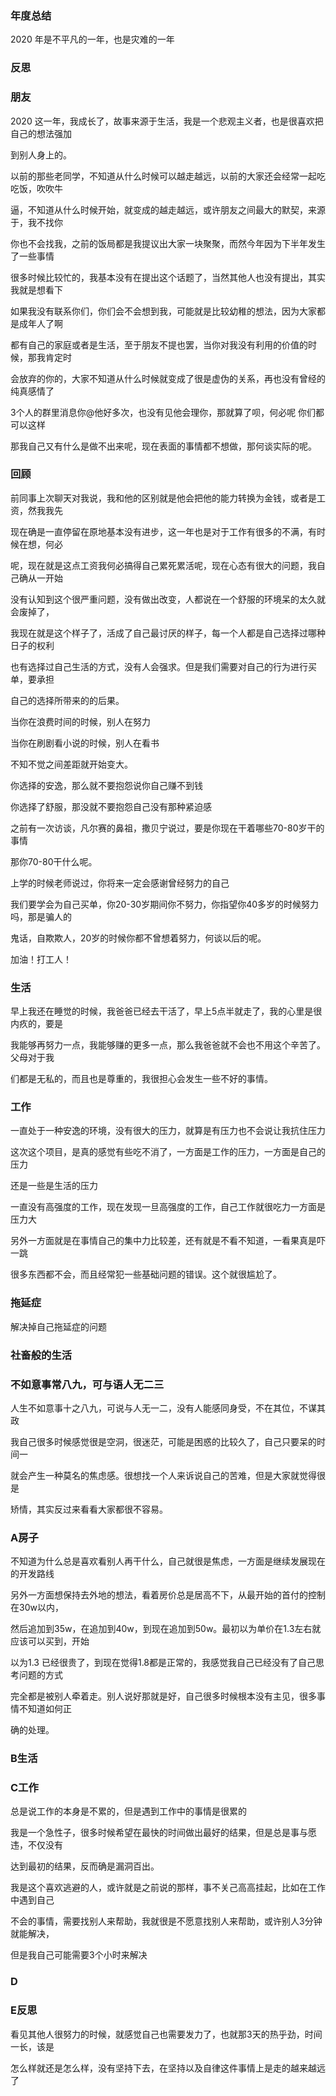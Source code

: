 ### 年度总结

 2020 年是不平凡的一年，也是灾难的一年
 
 
 ### 反思
 
 
 ### 朋友
 
 2020 这一年，我成长了，故事来源于生活，我是一个悲观主义者，也是很喜欢把自己的想法强加
 
 到别人身上的。
 
 以前的那些老同学，不知道从什么时候可以越走越远，以前的大家还会经常一起吃吃饭，吹吹牛
 
 逼，不知道从什么时候开始，就变成的越走越远，或许朋友之间最大的默契，来源于，我不找你
 
 你也不会找我，之前的饭局都是我提议出大家一块聚聚，而然今年因为下半年发生了一些事情
 
 很多时候比较忙的，我基本没有在提出这个话题了，当然其他人也没有提出，其实我就是想看下
 
 如果我没有联系你们，你们会不会想到我，可能就是比较幼稚的想法，因为大家都是成年人了啊
 
 都有自己的家庭或者是生活，至于朋友不提也罢，当你对我没有利用的价值的时候，那我肯定时
 
 会放弃的你的，大家不知道从什么时候就变成了很是虚伪的关系，再也没有曾经的纯真感情了
 
  3个人的群里消息你@他好多次，也没有见他会理你，那就算了呗，何必呢 你们都可以这样
  
那我自己又有什么是做不出来呢，现在表面的事情都不想做，那何谈实际的呢。
 
 
 ### 回顾
 
 前同事上次聊天对我说，我和他的区别就是他会把他的能力转换为金钱，或者是工资，然我我先
 
 现在确是一直停留在原地基本没有进步，这一年也是对于工作有很多的不满，有时候在想，何必
 
 呢，现在就是这点工资我何必搞得自己累死累活呢，现在心态有很大的问题，我自己确从一开始
 
 没有认知到这个很严重问题，没有做出改变，人都说在一个舒服的环境呆的太久就会废掉了，
 
 我现在就是这个样子了，活成了自己最讨厌的样子，每一个人都是自己选择过哪种日子的权利
 
 也有选择过自己生活的方式，没有人会强求。但是我们需要对自己的行为进行买单，要承担
 
 自己的选择所带来的的后果。
 
 当你在浪费时间的时候，别人在努力
 
 当你在刷剧看小说的时候，别人在看书
 
 不知不觉之间差距就开始变大。
 
 你选择的安逸，那么就不要抱怨说你自己赚不到钱
 
 你选择了舒服，那没就不要抱怨自己没有那种紧迫感
 
 之前有一次访谈，凡尔赛的鼻祖，撒贝宁说过，要是你现在干着哪些70-80岁干的事情
 
 那你70-80干什么呢。
 
 上学的时候老师说过，你将来一定会感谢曾经努力的自己
 
 我们要学会为自己买单，你20-30岁期间你不努力，你指望你40多岁的时候努力吗，那是骗人的
 
 鬼话，自欺欺人，20岁的时候你都不曾想着努力，何谈以后的呢。
 
 加油！打工人！
 
 ### 生活
 
 早上我还在睡觉的时候，我爸爸已经去干活了，早上5点半就走了，我的心里是很内疚的，要是
 
 我能够再努力一点，我能够赚的更多一点，那么我爸爸就不会也不用这个辛苦了。父母对于我
 
 们都是无私的，而且也是尊重的，我很担心会发生一些不好的事情。
 
 
 
 ### 工作
 
 一直处于一种安逸的环境，没有很大的压力，就算是有压力也不会说让我抗住压力
 
 这次这个项目，是真的感觉有些吃不消了，一方面是工作的压力，一方面是自己的压力
 
 还是一些是生活的压力
 
 
 一直没有高强度的工作，现在发现一旦高强度的工作，自己工作就很吃力一方面是压力大
 
 另外一方面就是在事情自己的集中力比较差，还有就是不看不知道，一看果真是吓一跳
 
 很多东西都不会，而且经常犯一些基础问题的错误。这个就很尴尬了。

 
 
 
 ### 拖延症
 
 解决掉自己拖延症的问题
 

 
 
 
 
 
 
 ### 社畜般的生活


### 不如意事常八九，可与语人无二三
   
   人生不如意事十之八九，可说与人无一二，没有人能感同身受，不在其位，不谋其政

我自己很多时候感觉很是空洞，很迷茫，可能是困惑的比较久了，自己只要呆的时间一

就会产生一种莫名的焦虑感。很想找一个人来诉说自己的苦难，但是大家就觉得很是

矫情，其实反过来看看大家都很不容易。

### A房子

  不知道为什么总是喜欢看别人再干什么，自己就很是焦虑，一方面是继续发展现在的开发路线
   
另外一方面想保持去外地的想法，看着房价总是居高不下，从最开始的首付的控制在30w以内，

然后追加到35w，在追加到40w，到现在追加到50w。最初以为单价在1.3左右就应该可以买到，开始

以为1.3 已经很贵了，到现在觉得1.8都是正常的，我感觉我自己已经没有了自己思考问题的方式

完全都是被别人牵着走。别人说好那就是好，自己很多时候根本没有主见，很多事情不知道如何正

确的处理。


### B生活


### C工作

总是说工作的本身是不累的，但是遇到工作中的事情是很累的

我是一个急性子，很多时候希望在最快的时间做出最好的结果，但是总是事与愿违，不仅没有

达到最初的结果，反而确是漏洞百出。

我是这个喜欢逃避的人，或许就是之前说的那样，事不关己高高挂起，比如在工作中遇到自己

不会的事情，需要找别人来帮助，我就很是不愿意找别人来帮助，或许别人3分钟就能解决，

但是我自己可能需要3个小时来解决




### D

### E反思

看见其他人很努力的时候，就感觉自己也需要发力了，也就那3天的热乎劲，时间一长，该是

怎么样就还是怎么样，没有坚持下去，在坚持以及自律这件事情上是走的越来越远了




    
    




 
 
 